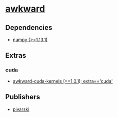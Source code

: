 # [awkward](https://pypi.org/project/awkward)

## Dependencies
- [numpy (>=1.13.1)](packages/n/numpy.md)


## Extras

### cuda
- [awkward-cuda-kernels (==1.0.1); extra=='cuda'](packages/a/awkward-cuda-kernels.md)


## Publishers
- [pivarski](https://pypi.org/user/pivarski)

